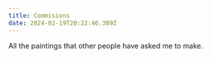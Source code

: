 ```yaml
---
title: Commisions
date: 2024-02-19T20:22:46.389Z
---
```

All the paintings that other people have asked me to make.
